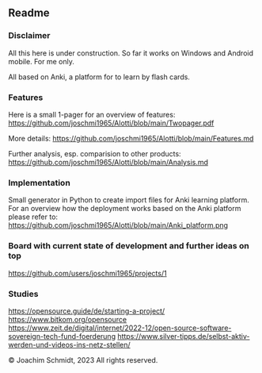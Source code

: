 ## Readme

### Disclaimer
All this here is under construction.
So far it works on Windows and Android mobile. For me only.

All based on Anki, a platform for to learn by flash cards.

### Features
Here is a small 1-pager for an overview of features:
https://github.com/joschmi1965/Alotti/blob/main/Twopager.pdf

More details:
https://github.com/joschmi1965/Alotti/blob/main/Features.md

Further analysis, esp. comparision to other products:
https://github.com/joschmi1965/Alotti/blob/main/Analysis.md 

### Implementation
Small generator in Python to create import files for Anki learning platform.
For an overview how the deployment works based on the Anki platform please refer to:
https://github.com/joschmi1965/Alotti/blob/main/Anki_platform.png

### Board with current state of development and further ideas on top
https://github.com/users/joschmi1965/projects/1

### Studies
https://opensource.guide/de/starting-a-project/ 
https://www.bitkom.org/opensource 
https://www.zeit.de/digital/internet/2022-12/open-source-software-sovereign-tech-fund-foerderung
https://www.silver-tipps.de/selbst-aktiv-werden-und-videos-ins-netz-stellen/ 

© Joachim Schmidt, 2023
All rights reserved.